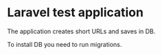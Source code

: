 # Laravel test application
The application creates short URLs and saves in DB.

To install DB you need to run migrations.

